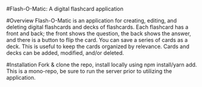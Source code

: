 #Flash-O-Matic: A digital flashcard application

#Overview
Flash-O-Matic is an application for creating, editing, and deleting digital flashcards and decks of flashcards. Each flashcard has a front and back; the front shows the question, the back shows the answer, and there is a button to flip the card. You can save a series of cards as a deck. This is useful to keep the cards organized by relevance. Cards and decks can be added, modified, and/or deleted. 

#Installation
Fork & clone the repo, install locally using npm install/yarn add. This is a mono-repo, be sure to run the server prior to utilizing the application.

